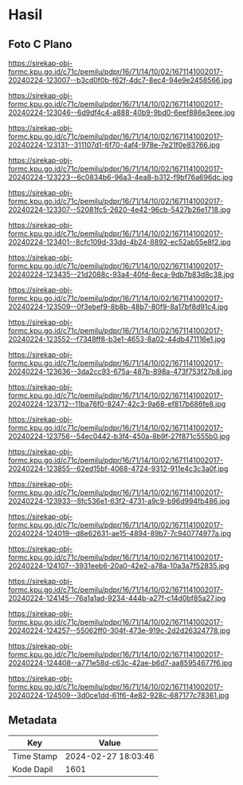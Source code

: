 # Hasil

## Foto C Plano

https://sirekap-obj-formc.kpu.go.id/c71c/pemilu/pdpr/16/71/14/10/02/1671141002017-20240224-123007--b3cd0f0b-f62f-4dc7-8ec4-94e9e2458566.jpg

https://sirekap-obj-formc.kpu.go.id/c71c/pemilu/pdpr/16/71/14/10/02/1671141002017-20240224-123046--6d9df4c4-a888-40b9-9bd0-6eef886e3eee.jpg

https://sirekap-obj-formc.kpu.go.id/c71c/pemilu/pdpr/16/71/14/10/02/1671141002017-20240224-123131--311107d1-6f70-4af4-978e-7e21f0e83766.jpg

https://sirekap-obj-formc.kpu.go.id/c71c/pemilu/pdpr/16/71/14/10/02/1671141002017-20240224-123223--6c0834b6-96a3-4ea8-b312-f9bf76a696dc.jpg

https://sirekap-obj-formc.kpu.go.id/c71c/pemilu/pdpr/16/71/14/10/02/1671141002017-20240224-123307--52081fc5-2620-4e42-96cb-5427b26e1718.jpg

https://sirekap-obj-formc.kpu.go.id/c71c/pemilu/pdpr/16/71/14/10/02/1671141002017-20240224-123401--8cfc109d-33dd-4b24-8892-ec52ab55e8f2.jpg

https://sirekap-obj-formc.kpu.go.id/c71c/pemilu/pdpr/16/71/14/10/02/1671141002017-20240224-123435--21d2088c-93a4-40fd-8eca-9db7b83d8c38.jpg

https://sirekap-obj-formc.kpu.go.id/c71c/pemilu/pdpr/16/71/14/10/02/1671141002017-20240224-123509--0f3ebef9-8b8b-48b7-80f9-8a17bf8d91c4.jpg

https://sirekap-obj-formc.kpu.go.id/c71c/pemilu/pdpr/16/71/14/10/02/1671141002017-20240224-123552--f7348ff8-b3e1-4653-8a02-44db471116e1.jpg

https://sirekap-obj-formc.kpu.go.id/c71c/pemilu/pdpr/16/71/14/10/02/1671141002017-20240224-123636--3da2cc93-675a-487b-898a-473f753f27b8.jpg

https://sirekap-obj-formc.kpu.go.id/c71c/pemilu/pdpr/16/71/14/10/02/1671141002017-20240224-123712--11ba76f0-8247-42c3-9a68-ef817b686fe8.jpg

https://sirekap-obj-formc.kpu.go.id/c71c/pemilu/pdpr/16/71/14/10/02/1671141002017-20240224-123756--54ec0442-b3f4-450a-8b9f-27f871c555b0.jpg

https://sirekap-obj-formc.kpu.go.id/c71c/pemilu/pdpr/16/71/14/10/02/1671141002017-20240224-123855--62ed15bf-4068-4724-9312-911e4c3c3a0f.jpg

https://sirekap-obj-formc.kpu.go.id/c71c/pemilu/pdpr/16/71/14/10/02/1671141002017-20240224-123933--8fc536e1-63f2-4731-a9c9-b96d994fb486.jpg

https://sirekap-obj-formc.kpu.go.id/c71c/pemilu/pdpr/16/71/14/10/02/1671141002017-20240224-124019--d8e62631-ae15-4894-89b7-7c940774977a.jpg

https://sirekap-obj-formc.kpu.go.id/c71c/pemilu/pdpr/16/71/14/10/02/1671141002017-20240224-124107--3931eeb6-20a0-42e2-a78a-10a3a7f52835.jpg

https://sirekap-obj-formc.kpu.go.id/c71c/pemilu/pdpr/16/71/14/10/02/1671141002017-20240224-124145--76a1a1ad-9234-444b-a27f-c14d0bf85a27.jpg

https://sirekap-obj-formc.kpu.go.id/c71c/pemilu/pdpr/16/71/14/10/02/1671141002017-20240224-124257--55062ff0-304f-473e-919c-2d2d26324778.jpg

https://sirekap-obj-formc.kpu.go.id/c71c/pemilu/pdpr/16/71/14/10/02/1671141002017-20240224-124408--a771e58d-c63c-42ae-b6d7-aa85954677f6.jpg

https://sirekap-obj-formc.kpu.go.id/c71c/pemilu/pdpr/16/71/14/10/02/1671141002017-20240224-124509--3d0ce1dd-61f6-4e82-928c-687177c78361.jpg


## Metadata

| Key        | Value               |
| ---------- | ------------------- |
| Time Stamp | 2024-02-27 18:03:46 |
| Kode Dapil | 1601                |



